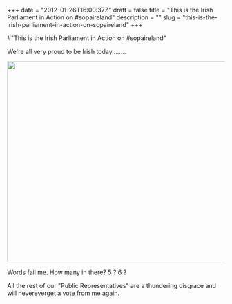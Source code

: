+++
date = "2012-01-26T16:00:37Z"
draft = false
title = "This is the Irish Parliament in Action on #sopaireland"
description = ""
slug = "this-is-the-irish-parliament-in-action-on-sopaireland"
+++

#"This is the Irish Parliament in Action on #sopaireland"

We're all very proud to be Irish today........

<a href="https://s3-eu-west-1.amazonaws.com/conoroneill.net/wp-content/uploads/2012/01/26-01-2012-15-55-13.png"><img class="alignnone size-full wp-image-536" title="26-01-2012 15-55-13" src="https://s3-eu-west-1.amazonaws.com/conoroneill.net/wp-content/uploads/2012/01/26-01-2012-15-55-13.png" alt="" width="673" height="465" /></a>

Words fail me. How many in there? 5 ? 6 ?

All the rest of our "Public Representatives" are a thundering disgrace and will nevereverget a vote from me again.

&nbsp;